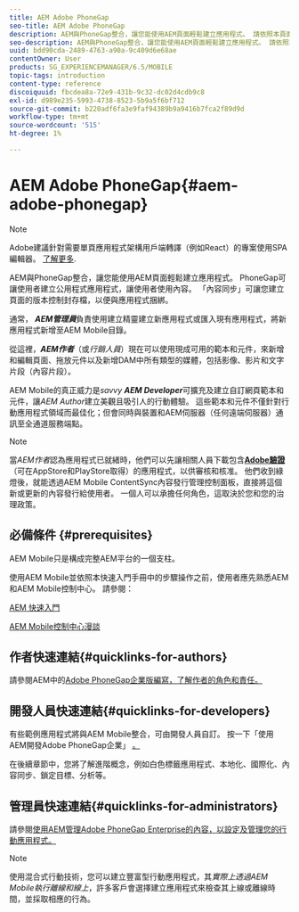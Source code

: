 ```yaml
---
title: AEM Adobe PhoneGap
seo-title: AEM Adobe PhoneGap
description: AEM與PhoneGap整合，讓您能使用AEM頁面輕鬆建立應用程式。 請依照本頁面操作，開始使用Adobe PhoneGap Enterprise。
seo-description: AEM與PhoneGap整合，讓您能使用AEM頁面輕鬆建立應用程式。 請依照本頁面操作，開始使用Adobe PhoneGap Enterprise。
uuid: bdd90cda-2489-4763-a90a-9c409d6e68ae
contentOwner: User
products: SG_EXPERIENCEMANAGER/6.5/MOBILE
topic-tags: introduction
content-type: reference
discoiquuid: fbcdea8a-72e9-431b-9c32-dc02d4cdb9c8
exl-id: d989e235-5993-4738-8523-5b9a5f6bf712
source-git-commit: b220adf6fa3e9faf94389b9a9416b7fca2f89d9d
workflow-type: tm+mt
source-wordcount: '515'
ht-degree: 1%

---
```


# AEM Adobe PhoneGap{#aem-adobe-phonegap}

>[!NOTE]
>
>Adobe建議針對需要單頁應用程式架構用戶端轉譯（例如React）的專案使用SPA編輯器。 [了解更多](/help/sites-developing/spa-overview.md).

AEM與PhoneGap整合，讓您能使用AEM頁面輕鬆建立應用程式。 PhoneGap可讓使用者建立公用程式應用程式，讓使用者使用內容。 「內容同步」可讓您建立頁面的版本控制封存檔，以便與應用程式捆綁。

通常， ***AEM管理員***&#x200B;負責使用建立精靈建立新應用程式或匯入現有應用程式，將新應用程式新增至AEM Mobile目錄。

從這裡，***AEM作者***（或&#x200B;*行銷人員*）現在可以使用現成可用的範本和元件，來新增和編輯頁面、拖放元件以及新增DAM中所有類型的媒體，包括影像、影片和文字片段（內容片段）。

AEM Mobile的真正威力是&#x200B;*savvy* ***AEM Developer***&#x200B;可擴充及建立自訂網頁範本和元件，讓&#x200B;*AEM Author*&#x200B;建立美觀且吸引人的行動體驗。 這些範本和元件不僅針對行動應用程式領域而最佳化；但會同時與裝置和AEM伺服器（任何遠端伺服器）通訊至全通道服務端點。

>[!NOTE]
>
>當&#x200B;*AEM作者*&#x200B;認為應用程式已就緒時，他們可以先讓相關人員下載包含&#x200B;**[Adobe驗證](/help/mobile/phonegap-mobile-quickstart.md)**（可在AppStore和PlayStore取得）的應用程式，以供審核和核准。 他們收到綠燈後，就能透過AEM Mobile ContentSync內容發行管理控制面板，直接將這個新或更新的內容發行給使用者。 一個人可以承擔任何角色，這取決於您和您的治理政策。

## 必備條件 {#prerequisites}

AEM Mobile只是構成完整AEM平台的一個支柱。

使用AEM Mobile並依照本快速入門手冊中的步驟操作之前，使用者應先熟悉AEM和AEM Mobile控制中心。 請參閱：

[AEM 快速入門](/help/sites-deploying/deploy.md)

[AEM Mobile控制中心漫談](/help/mobile/phonegap-authoring-apps.md)

## 作者快速連結{#quicklinks-for-authors}

請參閱AEM中的[Adobe PhoneGap企業版編寫，了解作者的角色和責任。](/help/mobile/phonegap.md)

## 開發人員快速連結{#quicklinks-for-developers}

有些範例應用程式將與AEM Mobile整合，可由開發人員自訂。 按一下「使用AEM開發Adobe PhoneGap企業」 [。](/help/mobile/developing-in-phonegap.md)

在後續章節中，您將了解進階概念，例如白色標籤應用程式、本地化、國際化、內容同步、鎖定目標、分析等。

## 管理員快速連結{#quicklinks-for-administrators}

請參閱[使用AEM管理Adobe PhoneGap Enterprise的內容，以設定及管理您的行動應用程式。](/help/mobile/administer-phonegap.md)

>[!NOTE]
>
>使用混合式行動技術，您可以建立豐富型行動應用程式，其&#x200B;*實際上透過AEM Mobile執行離線和線上*，許多客戶會選擇建立應用程式來檢查其上線或離線時間，並採取相應的行為。
